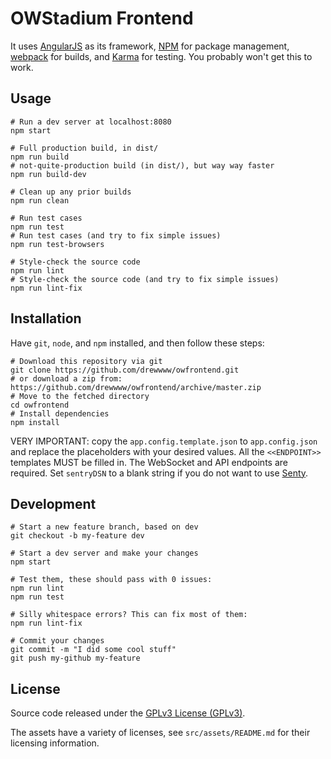 # OWStadium Frontend



It uses [AngularJS](https://angularjs.org/) as its framework,
[NPM](https://www.npmjs.com/) for package management,
[webpack](https://webpack.github.io/) for builds, and
[Karma](https://karma-runner.github.io/) for testing. You probably won't get this to work.

## Usage

    # Run a dev server at localhost:8080
    npm start

    # Full production build, in dist/
    npm run build
    # not-quite-production build (in dist/), but way way faster
    npm run build-dev

    # Clean up any prior builds
    npm run clean

    # Run test cases
    npm run test
    # Run test cases (and try to fix simple issues)
    npm run test-browsers

    # Style-check the source code
    npm run lint
    # Style-check the source code (and try to fix simple issues)
    npm run lint-fix

## Installation

Have `git`, `node`, and `npm` installed, and then follow these steps:

    # Download this repository via git
    git clone https://github.com/drewwww/owfrontend.git
    # or download a zip from: https://github.com/drewwww/owfrontend/archive/master.zip
    # Move to the fetched directory
    cd owfrontend
    # Install dependencies
    npm install

VERY IMPORTANT: copy the `app.config.template.json` to
`app.config.json` and replace the placeholders with your desired
values. All the `<<ENDPOINT>>` templates MUST be filled in. The
WebSocket and API endpoints are required. Set `sentryDSN` to a blank
string if you do not want to use
[Senty](https://github.com/getsentry/sentry).

## Development

    # Start a new feature branch, based on dev
    git checkout -b my-feature dev

    # Start a dev server and make your changes
    npm start

    # Test them, these should pass with 0 issues:
    npm run lint
    npm run test

    # Silly whitespace errors? This can fix most of them:
    npm run lint-fix

    # Commit your changes
    git commit -m "I did some cool stuff"
    git push my-github my-feature

## License

Source code released under the
[GPLv3 License (GPLv3)](https://github.com/drewwww/owfrontend/blob/master/LICENSE).

The assets have a variety of licenses, see `src/assets/README.md` for
their licensing information.
